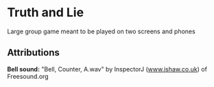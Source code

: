 # Truth and Lie

Large group game meant to be played on two screens and phones

## Attributions

**Bell sound:** "Bell, Counter, A.wav" by InspectorJ (www.jshaw.co.uk) of Freesound.org